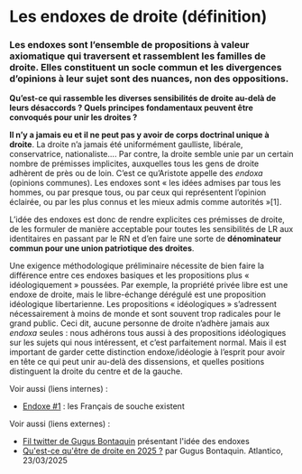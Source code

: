 # Les endoxes de droite (définition)

### Les endoxes sont l’ensemble de propositions à valeur axiomatique qui traversent et rassemblent les familles de droite. Elles constituent un socle commun et les divergences d’opinions à leur sujet sont des nuances, non des oppositions.

**Qu’est-ce qui rassemble les diverses sensibilités de droite au-delà de leurs désaccords ? Quels principes fondamentaux peuvent être convoqués pour unir les droites ?**

**Il n’y a jamais eu et il ne peut pas y avoir de corps doctrinal unique à droite**. La droite n’a jamais été uniformément gaulliste, libérale, conservatrice, nationaliste.... Par contre, la droite semble unie par un certain nombre de prémisses implicites, auxquelles tous les gens de droite adhèrent de près ou de loin. C’est ce qu’Aristote appelle des _endoxa_ (opinions communes). Les endoxes sont « les idées admises par tous les hommes, ou par presque tous, ou par ceux qui représentent l’opinion éclairée, ou par les plus connus et les mieux admis comme autorités »\[1].

L’idée des endoxes est donc de rendre explicites ces prémisses de droite, de les formuler de manière acceptable pour toutes les sensibilités de LR aux identitaires en passant par le RN et d’en faire une sorte de **dénominateur commun pour une union patriotique des droites**.

Une exigence méthodologique préliminaire nécessite de bien faire la différence entre ces endoxes basiques et les propositions plus « idéologiquement » poussées. Par exemple, la propriété privée libre est une endoxe de droite, mais le libre-échange dérégulé est une proposition idéologique libertarienne. Les propositions « idéologiques » s’adressent nécessairement à moins de monde et sont souvent trop radicales pour le grand public. Ceci dit, aucune personne de droite n’adhère jamais aux _endoxa_ seules : nous adhérons tous aussi à des propositions idéologiques sur les sujets qui nous intéressent, et c’est parfaitement normal. Mais il est important de garder cette distinction endoxe/idéologie à l’esprit pour avoir en tête ce qui peut unir au-delà des dissensions, et quelles positions distinguent la droite du centre et de la gauche.



Voir aussi (liens internes) :

* [Endoxe #1](endoxe-1-les-francais-de-souche-existent.md) : les Français de souche existent



Voir aussi (liens externes) :

* [Fil twitter de Gugus Bontaquin](https://x.com/gugus_bontaquin/status/1886718193713995785) présentant l'idée des endoxes
* [Qu'est-ce qu'être de droite en 2025 ?](https://www.atlantico.fr/article/decryptage/quest-ce-quetre-de-droite-en-2025-France-Etats-Unis-democratie-citoyens-valeurs-Trump-Musk-Retailleau-Wauquiez-endoxes-themes-immigration-sondages-opinion-republicains-gauche-Gugus-Bontaquin) par Gugus Bontaquin. Atlantico, 23/03/2025
